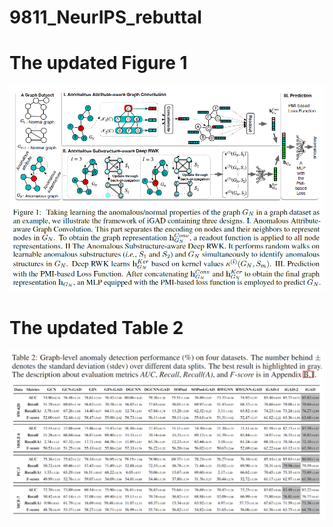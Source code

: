 # 9811_NeurIPS_rebuttal

# The updated Figure 1

![image](Figure1.png)

# The updated Table 2

![image](Table2.png)
